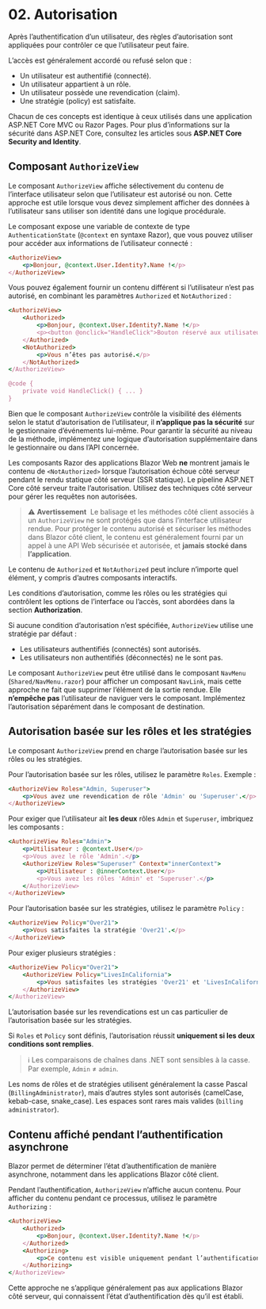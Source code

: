 # 02.  Autorisation

Après l’authentification d’un utilisateur, des règles d’autorisation sont appliquées pour contrôler ce que l’utilisateur peut faire.

L’accès est généralement accordé ou refusé selon que :

- Un utilisateur est authentifié (connecté).
- Un utilisateur appartient à un rôle.
- Un utilisateur possède une revendication (claim).
- Une stratégie (policy) est satisfaite.

Chacun de ces concepts est identique à ceux utilisés dans une application ASP.NET Core MVC ou Razor Pages. Pour plus d’informations sur la sécurité dans ASP.NET Core, consultez les articles sous **ASP.NET Core Security and Identity**.

## Composant `AuthorizeView`

Le composant `AuthorizeView` affiche sélectivement du contenu de l’interface utilisateur selon que l’utilisateur est autorisé ou non. Cette approche est utile lorsque vous devez simplement afficher des données à l’utilisateur sans utiliser son identité dans une logique procédurale.

Le composant expose une variable de contexte de type `AuthenticationState` (`@context` en syntaxe Razor), que vous pouvez utiliser pour accéder aux informations de l’utilisateur connecté :

```ruby
<AuthorizeView>
    <p>Bonjour, @context.User.Identity?.Name !</p>
</AuthorizeView>
```

Vous pouvez également fournir un contenu différent si l’utilisateur n’est pas autorisé, en combinant les paramètres `Authorized` et `NotAuthorized` :

```ruby
<AuthorizeView>
    <Authorized>
        <p>Bonjour, @context.User.Identity?.Name !</p>
        <p><button @onclick="HandleClick">Bouton réservé aux utilisateurs autorisés</button></p>
    </Authorized>
    <NotAuthorized>
        <p>Vous n’êtes pas autorisé.</p>
    </NotAuthorized>
</AuthorizeView>

@code {
    private void HandleClick() { ... }
}
```

Bien que le composant `AuthorizeView` contrôle la visibilité des éléments selon le statut d’autorisation de l’utilisateur, il **n’applique pas la sécurité** sur le gestionnaire d’événements lui-même. Pour garantir la sécurité au niveau de la méthode, implémentez une logique d’autorisation supplémentaire dans le gestionnaire ou dans l’API concernée.

Les composants Razor des applications Blazor Web **ne** montrent jamais le contenu de `<NotAuthorized>` lorsque l’autorisation échoue côté serveur pendant le rendu statique côté serveur (SSR statique). Le pipeline ASP.NET Core côté serveur traite l’autorisation. Utilisez des techniques côté serveur pour gérer les requêtes non autorisées.

> ⚠️ **Avertissement**  
> Le balisage et les méthodes côté client associés à un `AuthorizeView` ne sont protégés que dans l’interface utilisateur rendue. Pour protéger le contenu autorisé et sécuriser les méthodes dans Blazor côté client, le contenu est généralement fourni par un appel à une API Web sécurisée et autorisée, et **jamais stocké dans l’application**.

Le contenu de `Authorized` et `NotAuthorized` peut inclure n’importe quel élément, y compris d’autres composants interactifs.

Les conditions d’autorisation, comme les rôles ou les stratégies qui contrôlent les options de l’interface ou l’accès, sont abordées dans la section **Authorization**.

Si aucune condition d’autorisation n’est spécifiée, `AuthorizeView` utilise une stratégie par défaut :

- Les utilisateurs authentifiés (connectés) sont autorisés.
- Les utilisateurs non authentifiés (déconnectés) ne le sont pas.

Le composant `AuthorizeView` peut être utilisé dans le composant `NavMenu` (`Shared/NavMenu.razor`) pour afficher un composant `NavLink`, mais cette approche ne fait que supprimer l’élément de la sortie rendue. Elle **n’empêche pas** l’utilisateur de naviguer vers le composant. Implémentez l’autorisation séparément dans le composant de destination.

## Autorisation basée sur les rôles et les stratégies

Le composant `AuthorizeView` prend en charge l’autorisation basée sur les rôles ou les stratégies.

Pour l’autorisation basée sur les rôles, utilisez le paramètre `Roles`. Exemple :

```ruby
<AuthorizeView Roles="Admin, Superuser">
    <p>Vous avez une revendication de rôle 'Admin' ou 'Superuser'.</p>
</AuthorizeView>
```

Pour exiger que l’utilisateur ait **les deux** rôles `Admin` et `Superuser`, imbriquez les composants :

```ruby
<AuthorizeView Roles="Admin">
    <p>Utilisateur : @context.User</p>
    <p>Vous avez le rôle 'Admin'.</p>
    <AuthorizeView Roles="Superuser" Context="innerContext">
        <p>Utilisateur : @innerContext.User</p>
        <p>Vous avez les rôles 'Admin' et 'Superuser'.</p>
    </AuthorizeView>
</AuthorizeView>
```

Pour l’autorisation basée sur les stratégies, utilisez le paramètre `Policy` :

```ruby
<AuthorizeView Policy="Over21">
    <p>Vous satisfaites la stratégie 'Over21'.</p>
</AuthorizeView>
```

Pour exiger plusieurs stratégies :

```ruby
<AuthorizeView Policy="Over21">
    <AuthorizeView Policy="LivesInCalifornia">
        <p>Vous satisfaites les stratégies 'Over21' et 'LivesInCalifornia'.</p>
    </AuthorizeView>
</AuthorizeView>
```

L’autorisation basée sur les revendications est un cas particulier de l’autorisation basée sur les stratégies.

Si `Roles` et `Policy` sont définis, l’autorisation réussit **uniquement si les deux conditions sont remplies**.

> ℹ️ Les comparaisons de chaînes dans .NET sont sensibles à la casse. Par exemple, `Admin` ≠ `admin`.

Les noms de rôles et de stratégies utilisent généralement la casse Pascal (`BillingAdministrator`), mais d’autres styles sont autorisés (camelCase, kebab-case, snake_case). Les espaces sont rares mais valides (`billing administrator`).

## Contenu affiché pendant l’authentification asynchrone

Blazor permet de déterminer l’état d’authentification de manière asynchrone, notamment dans les applications Blazor côté client.

Pendant l’authentification, `AuthorizeView` n’affiche aucun contenu. Pour afficher du contenu pendant ce processus, utilisez le paramètre `Authorizing` :

```ruby
<AuthorizeView>
    <Authorized>
        <p>Bonjour, @context.User.Identity?.Name !</p>
    </Authorized>
    <Authorizing>
        <p>Ce contenu est visible uniquement pendant l’authentification.</p>
    </Authorizing>
</AuthorizeView>
```

Cette approche ne s’applique généralement pas aux applications Blazor côté serveur, qui connaissent l’état d’authentification dès qu’il est établi.
